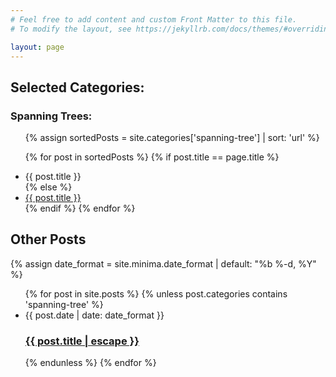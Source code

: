 ```yaml
---
# Feel free to add content and custom Front Matter to this file.
# To modify the layout, see https://jekyllrb.com/docs/themes/#overriding-theme-defaults

layout: page
---
```


<h2 class="post-list-heading"> Selected Categories: </h2>

<h3> Spanning Trees: </h3>
<ul>
{% assign sortedPosts = site.categories['spanning-tree'] | sort: 'url' %}

{% for post in sortedPosts %} {% if post.title == page.title %}
<li>{{ post.title }}</li>
{% else %}
<li><a href="{{ post.url }}">{{ post.title }}</a></li>
{% endif %}
{% endfor %}
</ul>

<h2 class="post-list-heading"> Other Posts </h2>

{% assign date_format = site.minima.date_format | default: "%b %-d, %Y" %}

<ul class="post-list">
  {% for post in site.posts %}
        {% unless post.categories contains 'spanning-tree' %}
            <li>
                <span class="post-meta">{{ post.date | date: date_format }}</span>
                <h3>
                  <a class="post-link" href="{{ post.url | relative_url }}">
                    {{ post.title | escape }}
                  </a>
                </h3>
            </li>
         {% endunless %}
  {% endfor %}
</ul>


[comment]: <> (<span class="post-meta">Oct 29, 2021</span>)

[comment]: <> (<h3>)

[comment]: <> (<a class="post-link" href="/spanning-tree/2021/10/29/spanning-tree-4.html">)

[comment]: <> (Spanning Trees: Distributed Bellman-Ford)

[comment]: <> (</a>)

[comment]: <> (</h3>)
